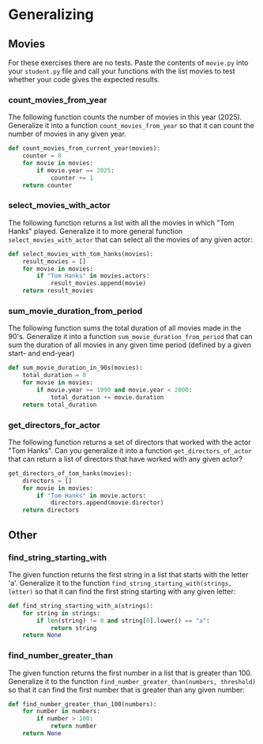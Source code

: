 # Generalizing

## Movies
For these exercises there are no tests. Paste the contents of `movie.py` into your `student.py` file and call your
functions with the list movies to test whether your code gives the expected results.

### count_movies_from_year
The following function counts the number of movies in this year (2025). Generalize it into a function
`count_movies_from_year` so that it can count the number of movies in any given year.

```python
def count_movies_from_current_year(movies):
    counter = 0
    for movie in movies:
        if movie.year == 2025:
            counter += 1
    return counter
```

### select_movies_with_actor
The following function returns a list with all the movies in which "Tom Hanks" played. Generalize it to more general
function `select_movies_with_actor` that can select all the movies of any given actor:
```python
def select_movies_with_tom_hanks(movies):
    result_movies = []
    for movie in movies:
        if "Tom Hanks" in movies.actors:
            result_movies.append(movie)
    return result_movies
```

### sum_movie_duration_from_period
The following function sums the total duration of all movies made in the 90's. Generalize it into a function `sum_movie_duration_from_period` that can sum the duration of all movies in any given time period (defined by a given
start- and end-year)
```python
def sum_movie_duration_in_90s(movies):
    total_duration = 0
    for movie in movies:
        if movie.year >= 1990 and movie.year < 2000:
            total_duration += movie.duration
    return total_duration
```

### get_directors_for_actor
The following function returns a set of directors that worked with the actor "Tom Hanks". Can you generalize it into a
function `get_directors_of_actor` that can return a list of directors that have worked with any given actor?
```python
get_directors_of_tom_hanks(movies):
    directors = []
    for movie in movies:
        if "Tom Hanks" in movie.actors:
            directors.append(movie.director)
    return directors
```

## Other

### find_string_starting_with
The given function returns the first string in a list that starts with the letter 'a'. Generalize it to the function
`find_string_starting_with(strings, letter)` so that it can find the first string starting with any given letter:
```python
def find_string_starting_with_a(strings):
    for string in strings:
        if len(string) != 0 and string[0].lower() == "a":
            return string
    return None
```

### find_number_greater_than
The given function returns the first number in a list that is greater than 100. Generalize it to the function
`find_number_greater_than(numbers, threshold)` so that it can find the first number that is greater than any given
number:
```python
def find_number_greater_than_100(numbers):
    for number in numbers:
        if number > 100:
            return number
    return None
```
